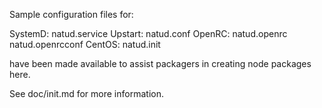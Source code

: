 Sample configuration files for:

SystemD: natud.service
Upstart: natud.conf
OpenRC:  natud.openrc
         natud.openrcconf
CentOS:  natud.init

have been made available to assist packagers in creating node packages here.

See doc/init.md for more information.
